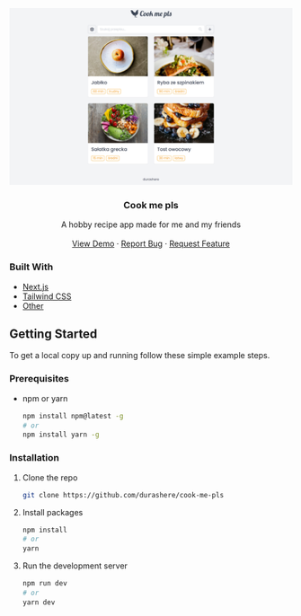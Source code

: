 <p align="center">
  <a href="https://github.com/durashere/cook-me-pls">
    <img src="public/1440x900.png" alt="Overview screenshot" >
  </a>
  <h3 align="center">Cook me pls</h3>

  <p align="center">
    A hobby recipe app made for me and my friends
    <br />
    <br />
    <a href="#">View Demo</a>
    ·
    <a href="https://github.com/durashere/cook-me-pls">Report Bug</a>
    ·
    <a href="https://github.com/durashere/cook-me-pls">Request Feature</a>
  </p>
</p>

### Built With

* [Next.js](https://nextjs.org)
* [Tailwind CSS](https://tailwindcss.com)
* [Other](_blank)

## Getting Started

To get a local copy up and running follow these simple example steps.

### Prerequisites

* npm or yarn
  ```sh
  npm install npm@latest -g
  # or
  npm install yarn -g
  ```

### Installation

1. Clone the repo
   ```sh
   git clone https://github.com/durashere/cook-me-pls
   ```
2. Install packages
   ```sh
   npm install
   # or
   yarn
   ```
3. Run the development server
   ```sh
   npm run dev
   # or
   yarn dev
   ```
